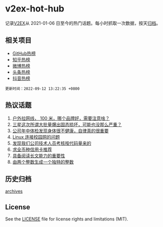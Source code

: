 # v2ex-hot-hub

 记录[V2EX](https://www.v2ex.com/)从 2021-01-06 日至今的热门话题。每小时抓取一次数据，按天[归档](archives)。
 
 ## 相关项目

- [GitHub热榜](https://github.com/snaildev/github-hot-hub)
- [知乎热榜](https://github.com/snaildev/zhihu-hot-hub)
- [微博热榜](https://github.com/snaildev/weibo-hot-hub)
- [头条热榜](https://github.com/snaildev/toutiao-hot-hub)
- [抖音热榜](https://github.com/snaildev/douyin-hot-hub)


 `更新时间：2022-09-12 13:22:35 +0800`

## 热议话题

1. [户外拉网线， 100 米，哪个品牌好，需要注意啥？](https://www.v2ex.com/t/879275)
1. [三星这次所谓大批量爆出固态损坏，可能也没那么严重？](https://www.v2ex.com/t/879351)
1. [公司年中体检发现身体很不健康，自律真的很重要](https://www.v2ex.com/t/879278)
1. [Linux 连接校园网的问题](https://www.v2ex.com/t/879344)
1. [发现我们公司技术人员考核按代码量来的](https://www.v2ex.com/t/879296)
1. [求全币种信用卡推荐](https://www.v2ex.com/t/879329)
1. [具备阅读长文能力的重要性](https://www.v2ex.com/t/879381)
1. [由两个整数生成一个独特的整数](https://www.v2ex.com/t/879280)

## 历史归档

[archives](archives)

## License

See the [LICENSE](LICENSE) file for license rights and limitations (MIT).
